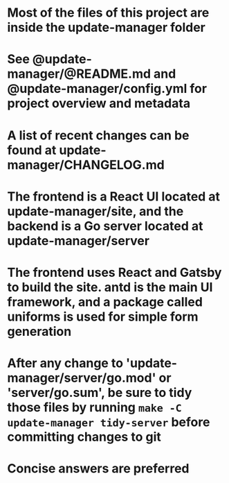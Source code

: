 # Most of the files of this project are inside the update-manager folder

# See @update-manager/@README.md and @update-manager/config.yml for project overview and metadata

# A list of recent changes can be found at update-manager/CHANGELOG.md

# The frontend is a React UI located at update-manager/site, and the backend is a Go server located at update-manager/server

# The frontend uses React and Gatsby to build the site. antd is the main UI framework, and a package called uniforms is used for simple form generation

# After any change to 'update-manager/server/go.mod' or 'server/go.sum', be sure to tidy those files by running `make -C update-manager tidy-server` before committing changes to git

# Concise answers are preferred
